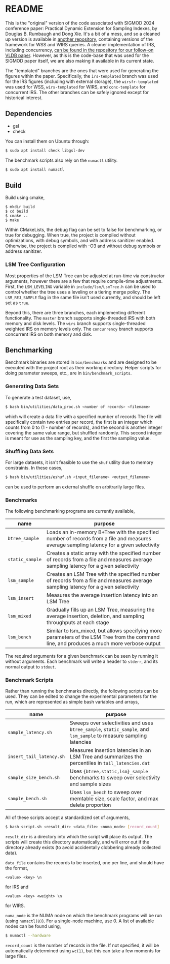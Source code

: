 # README

This is the "original" version of the code associated with SIGMOD 2024 
conference paper: Practical Dynamic Extension for Sampling Indexes, by
Douglas B. Rumbaugh and Dong Xie. It's a bit of a mess, and so a cleaned
up version is available in [another repository](https://github.com/psu-db/sampling-extension),
containing versions of the framework for WSS and WIRS queries. A cleaner implementation of
IRS, including concurrency, [can be found in the repository for our follow-on VLDB paper](https://github.com/psu-db/dynamic-extension). However,
as this is the code-base that was used for the SIGMOD paper itself, we are also making it available in its current state.

The "templated" branches are the ones that were used for generating the figures within the paper. Specifically, the `irs-templated` branch
was used for the IRS figures (including with external storage), the `wirsfr-templated` was used for WSS, `wirs-templated` for WIRS, and
`conc-template` for concurrent IRS. The other branches can be safely ignored except for historical interest.

## Dependencies

- gsl
- check

You can install them on Ubuntu through:

```bash
$ sudo apt install check libgsl-dev
```

The benchmark scripts also rely on the `numactl` utility.
```bash
$ sudo apt install numactl
```

## Build

Build using cmake,
```
$ mkdir build
$ cd build
$ cmake ..
$ make
```

Within CMakeLists, the debug flag can be set to false for benchmarking, or true
for debugging. When true, the project is compiled without optimizations, with
debug symbols, and with address sanitizer enabled. Otherwise, the project is
compiled with -O3 and without debug symbols or address sanitizer.

### LSM Tree Configuration
Most properties of the LSM Tree can be adjusted at run-time via constructor arguments,
however there are a few that require compile-time adjustments. First, the `LSM_LEVELING`
variable in `include/lsm/LsmTree.h` can be used to control whether the tree uses a leveling
or a tiering merge policy. The `LSM_REJ_SAMPLE` flag in the same file isn't used currently,
and should be left set as `true`.

Beyond this, there are three branches, each implementing different
functionality. The `master` branch supports single-threaded IRS with
both memory and disk levels. The `wirs` branch supports single-threaded
weighted IRS on memory levels only. The `concurrency` branch supports
concurrent IRS on both memory and disk.

## Benchmarking
Benchmark binaries are stored in `bin/benchmarks` and are designed to be
executed with the project root as their working directory. Helper scripts for
doing parameter sweeps, etc., are in `bin/benchmark_scripts`.

### Generating Data Sets
To generate a test dataset, use,
```bash
$ bash bin/utilities/data_proc.sh <number of records> <filename>
```
which will create a data file with a specified number of records The file will
specifically contain two entries per record, the first is an integer which
counts from 0 to (1 - number of records), and the second is another integer
covering the same value range, but shuffled randomly. This second integer is
meant for use as the sampling key, and the first the sampling value.

### Shuffling Data Sets
For large datasets, it isn't feasible to use the `shuf` utility due to memory
constraints. In these cases,
```bash
$ bash bin/utilities/eshuf.sh <input_filename> <output_filename>
```
can be used to perform an external shuffle on arbitrarily large files.

### Benchmarks
The following benchmarking programs are currently available,

| name | purpose |
|------| ------- |
| `btree_sample` | Loads an in-memory B+Tree with the specified number of records from a file and measures average sampling latency for a given selectivity |
| `static_sample` | Creates a static array with the specified number of records from a file and measures average sampling latency for a given selectivity |
| `lsm_sample` | Creates an LSM Tree with the specified number of records from a file and measures average sampling latency for a given selectivity |
| `lsm_insert` | Measures the average insertion latency into an LSM Tree |
| `lsm_mixed` | Gradually fills up an LSM Tree, measuring the average insertion, deletion, and sampling throughputs at each stage |
| `lsm_bench` | Similar to lsm_mixed, but allows specifying more parameters of the LSM Tree from the command line, and produces a much more verbose output |

The required arguments for a given benchmark can be seen by running it without
arguments. Each benchmark will write a header to `stderr`, and its normal
output to `stdout`.

### Benchmark Scripts
Rather than running the benchmarks directly, the following scripts can be used.
They can be edited to change the experimental parameters for the run, which are
represented as simple bash variables and arrays,

| name | purpose | 
| ---- | ------- | 
| `sample_latency.sh` | Sweeps over selectivities and uses `btree_sample`, `static_sample`, and `lsm_sample` to measure sampling latencies |
| `insert_tail_latency.sh` | Measures insertion latencies in an LSM Tree and summarizes the percentiles in `tail_latencies.dat` |
| `sample_size_bench.sh` | Uses `{btree,static,lsm}_sample` benchmarks to sweep over selectivity and sample sizes |
| `sample_bench.sh` | Uses `lsm_bench` to sweep over memtable size, scale factor, and max delete proportion|

All of these scripts accept a standardized set of arguments,
```bash
$ bash script.sh <result_dir> <data_file> <numa_node> [record_count]
```
`result_dir` is a directory into which the script will place its output.
The scripts will create this directory automatically, and will error out if the
directory already exists (to avoid accidentally clobbering already collected
data). 

`data_file` contains the records to be inserted, one per line, and should have
the format, 
```
<value> <key> \n
```
for IRS and 
```
<value> <key> <weight> \n
```
for WIRS.

`numa_node` is the NUMA node on which the benchmark programs will be run (using
`numactl(8)`). For a single-node machine, use 0. A list of available nodes can
be found using,
```bash
$ numactl --hardware
```

`record_count` is the number of records in the file. If not specified, it will
be automatically determined using `wc(1)`, but this can take a few moments for
large files.

